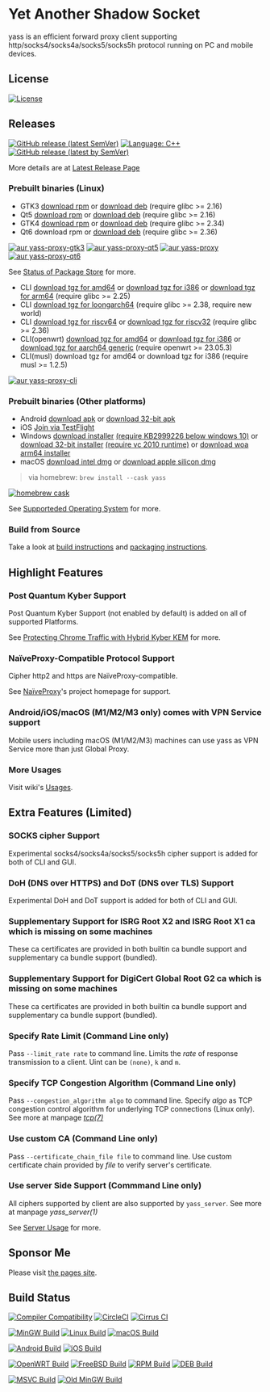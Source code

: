 # Yet Another Shadow Socket

yass is an efficient forward proxy client supporting http/socks4/socks4a/socks5/socks5h protocol running on PC and mobile devices.

## License
[![License](https://img.shields.io/github/license/Chilledheart/yass)][license-link]

## Releases

[![GitHub release (latest SemVer)](https://img.shields.io/github/v/release/Chilledheart/yass)](https://github.com/Chilledheart/yass/releases)
[![Language: C++](https://img.shields.io/github/languages/top/Chilledheart/yass.svg)](https://github.com/Chilledheart/yass/search?l=cpp)
[![GitHub release (latest by SemVer)](https://img.shields.io/github/downloads/Chilledheart/yass/latest/total)](https://github.com/Chilledheart/yass/releases/latest)

More details are at [Latest Release Page](https://github.com/Chilledheart/yass/releases/tag/1.11.2)

### Prebuilt binaries (Linux)
- GTK3 [download rpm](https://github.com/Chilledheart/yass/releases/download/1.11.2/yass-gtk3.el7.x86_64.1.11.2.rpm) or [download deb](https://github.com/Chilledheart/yass/releases/download/1.11.2/yass-gtk3-ubuntu-16.04-xenial_amd64.1.11.2.deb) (require glibc >= 2.16)
- Qt5 [download rpm](https://github.com/Chilledheart/yass/releases/download/1.11.2/yass-qt5.el7.x86_64.1.11.2.rpm) or [download deb](https://github.com/Chilledheart/yass/releases/download/1.11.2/yass-qt5-ubuntu-16.04-xenial_amd64.1.11.2.deb) (require glibc >= 2.16)
- GTK4 [download rpm](https://github.com/Chilledheart/yass/releases/download/1.11.2/yass-gtk4.el9.x86_64.1.11.2.rpm) or [download deb](https://github.com/Chilledheart/yass/releases/download/1.11.2/yass-gtk4-ubuntu-22.04-jammy_amd64.1.11.2.deb) (require glibc >= 2.34)
- Qt6 download rpm or [download deb](https://github.com/Chilledheart/yass/releases/download/1.11.2/yass-qt6-ubuntu-22.04-jammy_amd64.1.11.2.deb) (require glibc >= 2.36)

[![aur yass-proxy-gtk3](https://img.shields.io/aur/version/yass-proxy-gtk3)](https://aur.archlinux.org/packages/yass-proxy-gtk3)
[![aur yass-proxy-qt5](https://img.shields.io/aur/version/yass-proxy-qt5)](https://aur.archlinux.org/packages/yass-proxy-qt5)
[![aur yass-proxy](https://img.shields.io/aur/version/yass-proxy)](https://aur.archlinux.org/packages/yass-proxy)
[![aur yass-proxy-qt6](https://img.shields.io/aur/version/yass-proxy-qt6)](https://aur.archlinux.org/packages/yass-proxy-qt6)

See [Status of Package Store](https://github.com/Chilledheart/yass/wiki/Status-of-Package-Store) for more.

- CLI [download tgz for amd64](https://github.com/Chilledheart/yass/releases/download/1.11.1/yass_cli-linux-release-amd64-1.11.1.tgz) or [download tgz for i386](https://github.com/Chilledheart/yass/releases/download/1.11.1/yass_cli-linux-release-amd64-1.11.1.tgz) or [download tgz for arm64](https://github.com/Chilledheart/yass/releases/download/1.11.1/yass_cli-linux-release-arm64-1.11.1.tgz) (require glibc >= 2.25)
- CLI [download tgz for loongarch64](https://github.com/Chilledheart/yass/releases/download/1.11.1/yass_cli-linux-release-loongarch64-1.11.1.tgz) (require glibc >= 2.38, require new world)
- CLI [download tgz for riscv64](https://github.com/Chilledheart/yass/releases/download/1.11.1/yass_cli-linux-release-riscv64-1.11.1.tgz) or [download tgz for riscv32](https://github.com/Chilledheart/yass/releases/download/1.11.1/yass_cli-linux-release-riscv32-1.11.1.tgz) (require glibc >= 2.36)
- CLI(openwrt) [download tgz for amd64](https://github.com/Chilledheart/yass/releases/download/1.11.1/yass_cli-linux-openwrt-release-x86_64-1.11.1.tgz) or [download tgz for i386](https://github.com/Chilledheart/yass/releases/download/1.11.1/yass_cli-linux-openwrt-release-i486-1.11.1.tgz) or [download tgz for aarch64 generic](https://github.com/Chilledheart/yass/releases/download/1.11.1/yass_cli-linux-openwrt-release-aarch64-1.11.1.tgz) (require openwrt >= 23.05.3)
- CLI(musl) download tgz for amd64 or download tgz for i386 (require musl >= 1.2.5)

[![aur yass-proxy-cli](https://img.shields.io/aur/version/yass-proxy-cli)](https://aur.archlinux.org/packages/yass-proxy-cli)

### Prebuilt binaries (Other platforms)
- Android [download apk](https://github.com/Chilledheart/yass/releases/download/1.11.2/yass-android-release-arm64-1.11.2.apk) or [download 32-bit apk](https://github.com/Chilledheart/yass/releases/download/1.11.2/yass-android-release-arm-1.11.2.apk)
- iOS [Join via TestFlight](https://testflight.apple.com/join/6AkiEq09)
- Windows [download installer](https://github.com/Chilledheart/yass/releases/download/1.11.2/yass-mingw-win7-release-x86_64-1.11.2-system-installer.exe) [(require KB2999226 below windows 10)][KB2999226] or [download 32-bit installer](https://github.com/Chilledheart/yass/releases/download/1.11.2/yass-mingw-winxp-release-i686-1.11.2-system-installer.exe) [(require vc 2010 runtime)][vs2010_x86] or [download woa arm64 installer](https://github.com/Chilledheart/yass/releases/download/1.11.2/yass-mingw-release-aarch64-1.11.2-system-installer.exe)
- macOS [download intel dmg](https://github.com/Chilledheart/yass/releases/download/1.11.2/yass-macos-release-x64-1.11.2.dmg) or [download apple silicon dmg](https://github.com/Chilledheart/yass/releases/download/1.11.2/yass-macos-release-arm64-1.11.2.dmg)
> via homebrew: `brew install --cask yass`

[![homebrew cask](https://img.shields.io/homebrew/cask/v/yass)](https://formulae.brew.sh/cask/yass)

See [Supporteded Operating System](https://github.com/Chilledheart/yass/wiki/Supported-Operating-System) for more.

### Build from Source
Take a look at [build instructions](BUILDING.md) and [packaging instructions](PACKAGING.md).

## Highlight Features

### Post Quantum Kyber Support
Post Quantum Kyber Support (not enabled by default) is added on all of supported Platforms.

See [Protecting Chrome Traffic with Hybrid Kyber KEM](https://blog.chromium.org/2023/08/protecting-chrome-traffic-with-hybrid.html) for more.

### NaïveProxy-Compatible Protocol Support
Cipher http2 and https are NaïveProxy-compatible.

See [NaïveProxy](https://github.com/klzgrad/naiveproxy)'s project homepage for support.

### Android/iOS/macOS (M1/M2/M3 only) comes with VPN Service support
Mobile users including macOS (M1/M2/M3) machines can use yass as VPN Service more than just Global Proxy.

### More Usages
Visit wiki's [Usages](https://github.com/Chilledheart/yass/wiki/Usage).

## Extra Features (Limited)

### SOCKS cipher Support
Experimental socks4/socks4a/socks5/socks5h cipher support is added for both of CLI and GUI.

### DoH (DNS over HTTPS) and DoT (DNS over TLS) Support
Experimental DoH and DoT support is added for both of CLI and GUI.

### Supplementary Support for ISRG Root X2 and ISRG Root X1 ca which is missing on some machines
These ca certificates are provided in both builtin ca bundle support and supplementary ca bundle support (bundled).

### Supplementary Support for DigiCert Global Root G2 ca which is missing on some machines
These ca certificates are provided in both builtin ca bundle support and supplementary ca bundle support (bundled).

### Specify Rate Limit (Command Line only)
Pass `--limit_rate rate` to command line.
Limits the _rate_ of response transmission to a client.
Uint can be `(none)`, `k` and `m`.

### Specify TCP Congestion Algorithm (Command Line only)
Pass `--congestion_algorithm algo` to command line.
Specify _algo_ as TCP congestion control algorithm for underlying TCP connections (Linux only).
See more at manpage [_tcp(7)_](https://linux.die.net/man/7/tcp)

### Use custom CA (Command Line only)
Pass `--certificate_chain_file file` to command line.
Use custom certificate chain provided by _file_ to verify server's certificate.

### Use server Side Support (Commmand Line only)
All ciphers supported by client are also supported by `yass_server`.
See more at manpage _yass_server(1)_

See [Server Usage](https://github.com/Chilledheart/yass/wiki/Usage:-server-setup) for more.

## Sponsor Me
Please visit [the pages site](https://letshack.info).

## Build Status

[![Compiler Compatibility](https://github.com/Chilledheart/yass/actions/workflows/compiler.yml/badge.svg)](https://github.com/Chilledheart/yass/actions/workflows/compiler.yml)
[![CircleCI](https://img.shields.io/circleci/build/github/Chilledheart/yass/develop?logo=circleci&&label=Sanitizers%20and%20Ubuntu%20arm)](https://circleci.com/gh/Chilledheart/yass/?branch=develop)
[![Cirrus CI](https://img.shields.io/cirrus/github/Chilledheart/yass/develop?logo=cirrusci&&label=FreeBSD%20and%20macOS)](https://cirrus-ci.com/github/Chilledheart/yass/develop)

[![MinGW Build](https://github.com/Chilledheart/yass/actions/workflows/releases-mingw-new.yml/badge.svg)](https://github.com/Chilledheart/yass/actions/workflows/releases-mingw-new.yml)
[![Linux Build](https://github.com/Chilledheart/yass/actions/workflows/releases-linux-binary.yml/badge.svg)](https://github.com/Chilledheart/yass/actions/workflows/releases-linux-binary.yml)
[![macOS Build](https://github.com/Chilledheart/yass/actions/workflows/releases-macos.yml/badge.svg)](https://github.com/Chilledheart/yass/actions/workflows/releases-macos.yml)

[![Android Build](https://github.com/Chilledheart/yass/actions/workflows/releases-android-binary.yml/badge.svg)](https://github.com/Chilledheart/yass/actions/workflows/releases-android-binary.yml)
[![iOS Build](https://github.com/Chilledheart/yass/actions/workflows/releases-ios.yml/badge.svg)](https://github.com/Chilledheart/yass/actions/workflows/releases-ios.yml)

[![OpenWRT Build](https://github.com/Chilledheart/yass/actions/workflows/releases-openwrt-binary.yml/badge.svg)](https://github.com/Chilledheart/yass/actions/workflows/releases-openwrt-binary.yml)
[![FreeBSD Build](https://github.com/Chilledheart/yass/actions/workflows/releases-freebsd-binary.yml/badge.svg)](https://github.com/Chilledheart/yass/actions/workflows/releases-freebsd-binary.yml)
[![RPM Build](https://github.com/Chilledheart/yass/actions/workflows/releases-rpm.yml/badge.svg)](https://github.com/Chilledheart/yass/actions/workflows/releases-rpm.yml)
[![DEB Build](https://github.com/Chilledheart/yass/actions/workflows/releases-deb.yml/badge.svg)](https://github.com/Chilledheart/yass/actions/workflows/releases-deb.yml)

[![MSVC Build](https://github.com/Chilledheart/yass/actions/workflows/releases-windows.yml/badge.svg)](https://github.com/Chilledheart/yass/actions/workflows/releases-windows.yml)
[![Old MinGW Build](https://github.com/Chilledheart/yass/actions/workflows/releases-mingw.yml/badge.svg)](https://github.com/Chilledheart/yass/actions/workflows/releases-mingw.yml)

[license-link]: LICENSE
[KB2999226]: https://support.microsoft.com/en-us/topic/update-for-universal-c-runtime-in-windows-c0514201-7fe6-95a3-b0a5-287930f3560c
[vs2010_x86]: https://download.microsoft.com/download/1/6/5/165255E7-1014-4D0A-B094-B6A430A6BFFC/vcredist_x86.exe

